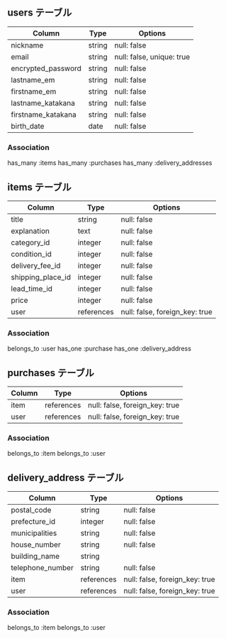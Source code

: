 ## users テーブル

| Column             | Type    | Options                   |
| ------------------ | ------- | ------------------------- |
| nickname           | string  | null: false               |
| email              | string  | null: false, unique: true |
| encrypted_password | string  | null: false               |
| lastname_em        | string  | null: false               |
| firstname_em       | string  | null: false               |
| lastname_katakana  | string  | null: false               |
| firstname_katakana | string  | null: false               |
| birth_date         | date    | null: false               |


### Association

  has_many :items
  has_many :purchases
  has_many :delivery_addresses


## items テーブル

| Column              | Type       | Options                        |
| ------------------- | ---------- | ------------------------------ |
| title               | string     | null: false                    |
| explanation         | text       | null: false                    |
| category_id         | integer    | null: false                    |
| condition_id        | integer    | null: false                    |
| delivery_fee_id     | integer    | null: false                    |
| shipping_place_id   | integer    | null: false                    |
| lead_time_id        | integer    | null: false                    |
| price               | integer    | null: false                    |
| user                | references | null: false, foreign_key: true |

### Association

  belongs_to :user
  has_one :purchase
  has_one :delivery_address


## purchases テーブル

| Column           | Type       | Options                        |
| ---------------- | ---------- | ------------------------------ |
| item             | references | null: false, foreign_key: true |
| user             | references | null: false, foreign_key: true |

### Association
  belongs_to :item
  belongs_to :user


## delivery_address テーブル

| Column             | Type       | Options                        |
| ------------------ | ---------- | ------------------------------ |
| postal_code        | string     | null: false                    |
| prefecture_id      | integer    | null: false                    |
| municipalities     | string     | null: false                    |
| house_number       | string     | null: false                    |
| building_name      | string     |                                |
| telephone_number   | string     | null: false                    |
| item               | references | null: false, foreign_key: true |
| user               | references | null: false, foreign_key: true |

### Association

  belongs_to :item
  belongs_to :user